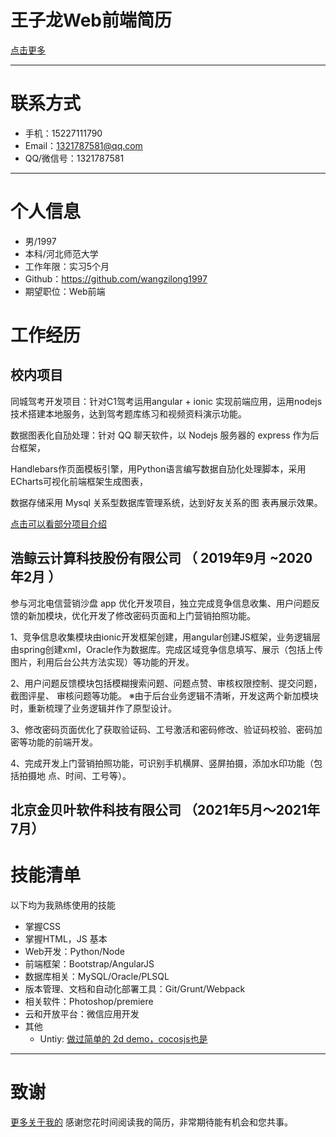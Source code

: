 # 王子龙Web前端简历
[点击更多](https://wangzilong1997.github.io/mine/)
- - -
# 联系方式

* 手机：15227111790
* Email：1321787581@qq.com
* QQ/微信号：1321787581

- - -

# 个人信息

* 男/1997
* 本科/河北师范大学
* 工作年限：实习5个月
* Github：https://github.com/wangzilong1997
* 期望职位：Web前端



# 工作经历

## 校内项目

同城驾考开发项目：针对C1驾考运用angular + ionic 实现前端应用，运用nodejs技术搭建本地服务，达到驾考题库练习和视频资料演示功能。  <br />

数据图表化自劢处理：针对 QQ 聊天软件，以 Nodejs 服务器的 express 作为后台框架， <br />

Handlebars作页面模板引擎，用Python语言编写数据自劢化处理脚本，采用ECharts可视化前端框架生成图表， <br />

数据存储采用 Mysql 关系型数据库管理系统，达到好友关系的图
表再展示效果。  <br />

[点击可以看部分项目介绍](https://github.com/wangzilong1997/The-Story-of-Data/tree/master/H5方向9组（数据故事）/数据故事)
 

## 浩鲸云计算科技股份有限公司 （ 2019年9月 ~2020年2月 ）

参与河北电信营销沙盘 app 优化开发项目，独立完成竞争信息收集、用户问题反馈的新加模块，优化开发了修改密码页面和上门营销拍照功能。 <br />

1、竞争信息收集模块由ionic开发框架创建，用angular创建JS框架，业务逻辑层由spring创建xml，Oracle作为数据库。完成区域竞争信息填写、展示（包括上传图片，利用后台公共方法实现）等功能的开发。 <br />

2、用户问题反馈模块包括模糊搜索问题、问题点赞、审核权限控制、提交问题，截图评星、
审核问题等功能。 
※由于后台业务逻辑不清晰，开发这两个新加模块时，重新梳理了业务逻辑并作了原型设计。 <br />

3、修改密码页面优化了获取验证码、工号激活和密码修改、验证码校验、密码加密等功能的前端开发。  <br />

4、完成开发上门营销拍照功能，可识别手机横屏、竖屏拍摄，添加水印功能（包括拍摄地
点、时间、工号等）。  <br />

## 北京金贝叶软件科技有限公司 （2021年5月～2021年7月）

# 技能清单

以下均为我熟练使用的技能
* 掌握CSS
* 掌握HTML，JS   基本
* Web开发：Python/Node
* 前端框架：Bootstrap/AngularJS
* 数据库相关：MySQL/Oracle/PLSQL
* 版本管理、文档和自动化部署工具：Git/Grunt/Webpack
* 相关软件：Photoshop/premiere
* 云和开放平台：微信应用开发
* 其他   
    + Untiy:  [做过简单的 2d demo，cocosjs也是](https://github.com/wangzilong1997/C--for-unity)

- - -

# 致谢
[更多关于我的](https://github.com/wangzilong1997/mine)
感谢您花时间阅读我的简历，非常期待能有机会和您共事。

